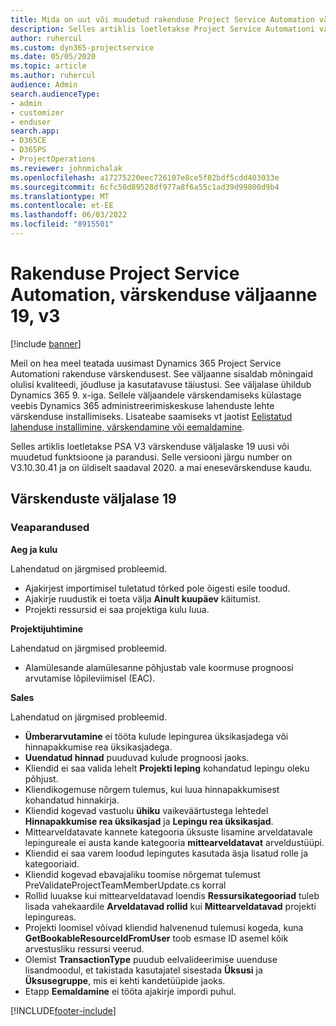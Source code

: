 ```yaml
---
title: Mida on uut või muudetud rakenduse Project Service Automation värskenduse väljaandes 19, V3
description: Selles artiklis loetletakse Project Service Automationi värskenduse väljalaske 19, V3 saadaolevaid funktsioone ja parandusi.
author: ruhercul
ms.custom: dyn365-projectservice
ms.date: 05/05/2020
ms.topic: article
ms.author: ruhercul
audience: Admin
search.audienceType:
- admin
- customizer
- enduser
search.app:
- D365CE
- D365PS
- ProjectOperations
ms.reviewer: johnmichalak
ms.openlocfilehash: a17275220eec726107e8ce5f82bdf5cdd403033e
ms.sourcegitcommit: 6cfc50d89528df977a8f6a55c1ad39d99800d9b4
ms.translationtype: MT
ms.contentlocale: et-EE
ms.lasthandoff: 06/03/2022
ms.locfileid: "8915501"
---
```

# <a name="project-service-automation-update-release-19-v3"></a>Rakenduse Project Service Automation, värskenduse väljaanne 19, v3

[!include [banner](../includes/psa-now-project-operations.md)]

Meil on hea meel teatada uusimast Dynamics 365 Project Service Automationi rakenduse värskendusest. See väljaanne sisaldab mõningaid olulisi kvaliteedi, jõudluse ja kasutatavuse täiustusi. See väljalase ühildub Dynamics 365 9. x-iga. Sellele väljaandele värskendamiseks külastage veebis Dynamics 365 administreerimiskeskuse lahenduste lehte värskenduse installimiseks. Lisateabe saamiseks vt jaotist [Eelistatud lahenduse installimine, värskendamine või eemaldamine](/power-platform/admin/install-remove-preferred-solution).

Selles artiklis loetletakse PSA V3 värskenduse väljalaske 19 uusi või muudetud funktsioone ja parandusi. Selle versiooni järgu number on V3.10.30.41 ja on üldiselt saadaval 2020. a mai enesevärskenduse kaudu.

## <a name="update-release-19"></a>Värskenduste väljalase 19

### <a name="bug-fixes"></a>Veaparandused

**Aeg ja kulu**

Lahendatud on järgmised probleemid. 

- Ajakirjest importimisel tuletatud tõrked pole õigesti esile toodud.
- Ajakirje ruudustik ei toeta välja **Ainult kuupäev** käitumist.
- Projekti ressursid ei saa projektiga kulu luua.

**Projektijuhtimine**

Lahendatud on järgmised probleemid. 

-  Alamülesande alamülesanne põhjustab vale koormuse prognoosi arvutamise lõpileviimisel (EAC).

**Sales**

Lahendatud on järgmised probleemid. 

- **Ümberarvutamine** ei tööta kulude lepingurea üksikasjadega või hinnapakkumise rea üksikasjadega.
- **Uuendatud hinnad** puuduvad kulude prognoosi jaoks.
-  Kliendid ei saa valida lehelt **Projekti leping** kohandatud lepingu oleku põhjust.
- Kliendikogemuse nõrgem tulemus, kui luua hinnapakkumisest kohandatud hinnakirja.
- Kliendid kogevad vastuolu **ühiku** vaikeväärtustega lehtedel **Hinnapakkumise rea üksikasjad** ja **Lepingu rea üksikasjad**.
- Mittearveldatavate kannete kategooria üksuste lisamine arveldatavale lepingureale ei austa kande kategooria **mittearveldatavat** arveldustüüpi.
- Kliendid ei saa varem loodud lepingutes kasutada äsja lisatud rolle ja kategooriaid.
- Kliendid kogevad ebavajaliku toomise nõrgemat tulemust PreValidateProjectTeamMemberUpdate.cs korral
- Rollid luuakse kui mittearveldatavad loendis **Ressursikategooriad** tuleb lisada vahekaardile **Arveldatavad rollid** kui **Mittearveldatavad** projekti lepingureas.
- Projekti loomisel võivad kliendid halvenenud tulemusi kogeda, kuna **GetBookableResourceIdFromUser** toob esmase ID asemel kõik arvestusliku ressursi veerud.
- Olemist **TransactionType** puudub eelvalideerimise uuenduse lisandmoodul, et takistada kasutajatel sisestada **Üksusi** ja **Üksusegruppe**, mis ei kehti kandetüüpide jaoks.
- Etapp **Eemaldamine** ei tööta ajakirje impordi puhul.


[!INCLUDE[footer-include](../includes/footer-banner.md)]

